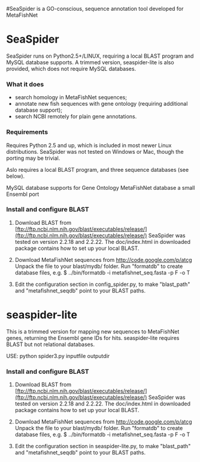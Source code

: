 #SeaSpider is a GO-conscious, sequence annotation tool developed for MetaFishNet

# SeaSpider #
SeaSpider runs on Python2.5+/LINUX, requiring a local BLAST program and MySQL database supports. A trimmed version, seaspider-lite is also provided, which does not require MySQL databases.


### What it does ###

  * search homology in MetaFishNet sequences;
  * annotate new fish sequences with gene ontology (requiring additional database support);
  * search NCBI remotely for plain gene annotations.

### Requirements ###

Requires Python 2.5 and up, which is included in most newer
Linux distributions. SeaSpider was not tested on Windows or Mac,
though the porting may be trivial.

Aslo requires a local BLAST
program, and
three sequence databases (see below).

MySQL database supports for
Gene Ontology
MetaFishNet database
a small Ensembl port


### Install and configure BLAST ###

1) Download BLAST from
[ftp://ftp.ncbi.nlm.nih.gov/blast/executables/release/](ftp://ftp.ncbi.nlm.nih.gov/blast/executables/release/)
SeaSpider was tested on version 2.2.18 and 2.2.22.
The doc/index.html in downloaded package contains how to set
up your local BLAST.

2) Download MetaFishNet sequences from
http://code.google.com/p/atcg
Unpack the file to your blast/mydb/ folder.
Run "formatdb" to create database files, e.g.
$ ../bin/formatdb -i metafishnet\_seq.fasta -p F -o T

3) Edit the configuration section in config\_spider.py,
to make "blast\_path" and "metafishnet\_seqdb" point to
your BLAST paths.



# seaspider-lite #

This is a trimmed version for mapping new sequences to
MetaFishNet genes, returning the Ensembl gene IDs for hits.
seaspider-lite requires BLAST but not relational databases.

USE: python spider3.py inputfile outputdir

### Install and configure BLAST ###

1) Download BLAST from
[ftp://ftp.ncbi.nlm.nih.gov/blast/executables/release/](ftp://ftp.ncbi.nlm.nih.gov/blast/executables/release/)
SeaSpider was tested on version 2.2.18 and 2.2.22.
The doc/index.html in downloaded package contains how to set
up your local BLAST.

2) Download MetaFishNet sequences from
http://code.google.com/p/atcg
Unpack the file to your blast/mydb/ folder.
Run "formatdb" to create database files, e.g.
$ ../bin/formatdb -i metafishnet\_seq.fasta -p F -o T

3) Edit the configuration section in seaspider-lite.py,
to make "blast\_path" and "metafishnet\_seqdb" point to
your BLAST paths.